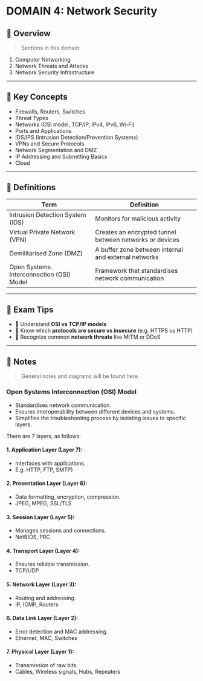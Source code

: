 # DOMAIN 4: Network Security

## 📖 Overview
> Sections in this domain:

1. Computer Networking
2. Network Threats and Attacks
3. Network Security Infrastructure

---

## 🔑 Key Concepts

- Firewalls, Routers, Switches
- Threat Types
- Networks (OSI model, TCP/IP, IPv4, IPv6, Wi-Fi)
- Ports and Applications
- IDS/IPS (Intrusion Detection/Prevention Systems)
- VPNs and Secure Protocols
- Network Segmentation and DMZ
- IP Addressing and Subnetting Basics
- Cloud

---

## 📌 Definitions

| Term | Definition |
|------|------------|
| Intrusion Detection System (IDS) | Monitors for malicious activity |
| Virtual Private Network (VPN) | Creates an encrypted tunnel between networks or devices |
| Demilitarised Zone (DMZ) | A buffer zone between internal and external networks |
| Open Systems Interconnection (OSI) Model | Framework that standardises network communication |

---

## 🧠 Exam Tips

- 🔸 Understand **OSI vs TCP/IP models**
- 🔸 Know which **protocols are secure vs insecure** (e.g. HTTPS vs HTTP)
- 🔸 Recognize common **network threats** like MITM or DDoS

---

## 📝 Notes
> General notes and diagrams will be found here.

### Open Systems Interconnection (OSI) Model

- Standardises network communication.
- Ensures interoperability between different devices and systems.
- Simplifies the troubleshooting process by isolating issues to specific layers.

There are 7 layers, as follows:

#### **1. Application Layer (Layer 7):**
- Interfaces with applications.
- E.g. HTTP, FTP, SMTP)

#### **2. Presentation Layer (Layer 6):**
- Data formatting, encryption, compression.
- JPEG, MPEG, SSL/TLS

#### **3. Session Layer (Layer 5):**
- Manages sessions and connections.
- NetBIOS, PRC

#### **4. Transport Layer (Layer 4):**
- Ensures reliable transmission.
- TCP/UDP

#### **5. Network Layer (Layer 3):**
- Routing and addressing.
- IP, ICMP, Routers

#### **6. Data Link Layer (Layer 2):**
- Error detection and MAC addressing.
- Ethernet, MAC, Switches

#### **7. Physical Layer (Layer 1):**
- Transmission of raw bits.
- Cables, Wireless signals, Hubs, Repeaters
